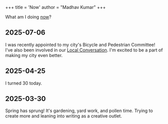 +++
title = 'Now'
author = "Madhav Kumar"
+++

What am I doing [now](https://nownownow.com/about)?

## 2025-07-06
I was recently appointed to my city's Bicycle and Pedestrian Committee! I've also
been involved in our [Local Conversation](https://www.strongtowns.org/local). I'm
excited to be a part of making my city even better.

## 2025-04-25
I turned 30 today.

## 2025-03-30
Spring has sprung! It's gardening, yard work, and pollen time.
Trying to create more and leaning into writing as a creative outlet.

